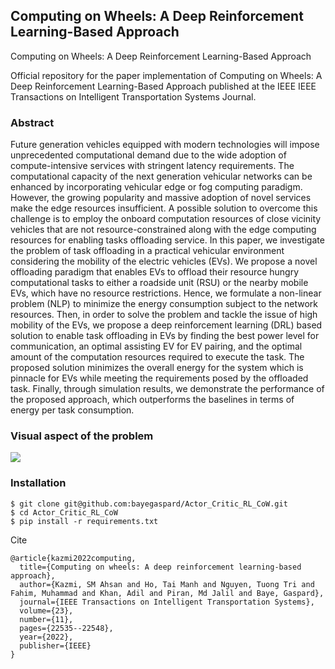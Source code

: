 ## Computing on Wheels: A Deep Reinforcement Learning-Based Approach
Computing on Wheels: A Deep Reinforcement Learning-Based Approach

Official repository for the paper implementation of Computing on Wheels: A Deep Reinforcement Learning-Based Approach published at the IEEE IEEE Transactions on Intelligent Transportation Systems Journal.

### Abstract
Future generation vehicles equipped with modern technologies will impose unprecedented computational demand due to the wide adoption of compute-intensive services with stringent latency requirements. The computational capacity of the next generation vehicular networks can be enhanced by incorporating vehicular edge or fog computing paradigm. However, the growing popularity and massive adoption of novel services make the edge resources insufficient. A possible solution to overcome this challenge is to employ the onboard computation resources of close vicinity vehicles that are not resource-constrained along with the edge computing resources for enabling tasks offloading service. In this paper, we investigate the problem of task offloading in a practical vehicular environment considering the mobility of the electric vehicles (EVs). We propose a novel offloading paradigm that enables EVs to offload their resource hungry computational tasks to either a roadside unit (RSU) or the nearby mobile EVs, which have no resource restrictions. Hence, we formulate a non-linear problem (NLP) to minimize the energy consumption subject to the network resources. Then, in order to solve the problem and tackle the issue of high mobility of the EVs, we propose a deep reinforcement learning (DRL) based solution to enable task offloading in EVs by finding the best power level for communication, an optimal assisting EV for EV pairing, and the optimal amount of the computation resources required to execute the task. The proposed solution minimizes the overall energy for the system which is pinnacle for EVs while meeting the requirements posed by the offloaded task. Finally, through simulation results, we demonstrate the performance of the proposed approach, which outperforms the baselines in terms of energy per task consumption.

### Visual aspect of the problem

<img 
 style="text-align: center;"
  src="https://github.com/user-attachments/assets/0849a995-6145-4dec-8f9f-efa9464a76a2">

</img>

### Installation
```
$ git clone git@github.com:bayegaspard/Actor_Critic_RL_CoW.git
$ cd Actor_Critic_RL_CoW
$ pip install -r requirements.txt
```

Cite
```
@article{kazmi2022computing,
  title={Computing on wheels: A deep reinforcement learning-based approach},
  author={Kazmi, SM Ahsan and Ho, Tai Manh and Nguyen, Tuong Tri and Fahim, Muhammad and Khan, Adil and Piran, Md Jalil and Baye, Gaspard},
  journal={IEEE Transactions on Intelligent Transportation Systems},
  volume={23},
  number={11},
  pages={22535--22548},
  year={2022},
  publisher={IEEE}
}
```

